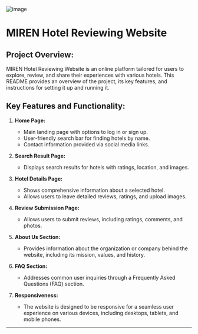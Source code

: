 ![image](https://github.com/Mistire/MIREN-hotel_reviewing_website/assets/96515111/ab47927a-eb74-498a-bb1a-701d164eb78f)

# MIREN Hotel Reviewing Website

## Project Overview:

MIREN Hotel Reviewing Website is an online platform tailored for users to explore, review, and share their experiences with various hotels. This README provides an overview of the project, its key features, and instructions for setting it up and running it.

## Key Features and Functionality:

1. **Home Page:**
   - Main landing page with options to log in or sign up.
   - User-friendly search bar for finding hotels by name.
   - Contact information provided via social media links.

2. **Search Result Page:**
   - Displays search results for hotels with ratings, location, and images.

3. **Hotel Details Page:**
   - Shows comprehensive information about a selected hotel.
   - Allows users to leave detailed reviews, ratings, and upload images.

4. **Review Submission Page:**
   - Allows users to submit reviews, including ratings, comments, and photos.

5. **About Us Section:**
   - Provides information about the organization or company behind the website, including its mission, values, and history.

6. **FAQ Section:**
   - Addresses common user inquiries through a Frequently Asked Questions (FAQ) section.

7. **Responsiveness:**
   - The website is designed to be responsive for a seamless user experience on various devices, including desktops, tablets, and mobile phones.
--- --- ---

